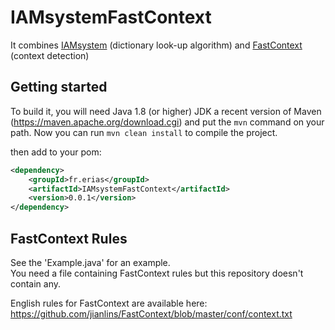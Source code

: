# IAMsystemFastContext

It combines [IAMsystem](https://github.com/scossin/IAMsystem) (dictionary look-up algorithm) and [FastContext](https://github.com/jianlins/FastContext) (context detection)

## Getting started

To build it, you will need Java 1.8 (or higher) JDK a recent version of Maven (https://maven.apache.org/download.cgi) and put the `mvn` command on your path. Now you can run `mvn clean install` to compile the project. 

then add to your pom: 

```XML
<dependency>
 	<groupId>fr.erias</groupId>
	<artifactId>IAMsystemFastContext</artifactId>
	<version>0.0.1</version>
</dependency>
```

## FastContext Rules

See the 'Example.java' for an example.  
You need a file containing FastContext rules but this repository doesn't contain any.   

English rules for FastContext are available here: https://github.com/jianlins/FastContext/blob/master/conf/context.txt



